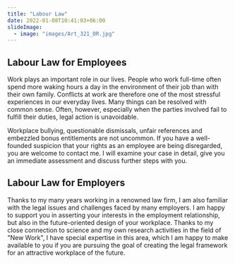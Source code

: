 ```yaml
---
title: "Labour Law"
date: 2022-01-08T10:41:03+06:00
slideImage:
  - image: "images/Art_321_OR.jpg"
---
```


## Labour Law for Employees

Work plays an important role in our lives. People who work full-time often spend more waking hours a day in the environment of their job than with their own family. Conflicts at work are therefore one of the most stressful experiences in our everyday lives. Many things can be resolved with common sense. Often, however, especially when the parties involved fail to fulfill their duties, legal action is unavoidable.

Workplace bullying, questionable dismissals, unfair references and embezzled bonus entitlements are not uncommon. If you have a well-founded suspicion that your rights as an employee are being disregarded, you are welcome to contact me. I will examine your case in detail, give you an immediate assessment and discuss further steps with you.

## Labour Law for Employers

Thanks to my many years working in a renowned law firm, I am also familiar with the legal issues and challenges faced by many employers. I am happy to support you in asserting your interests in the employment relationship, but also in the future-oriented design of your workplace. Thanks to my close connection to science and my own research activities in the field of "New Work", I have special expertise in this area, which I am happy to make available to you if you are pursuing the goal of creating the legal framework for an attractive workplace of the future.
